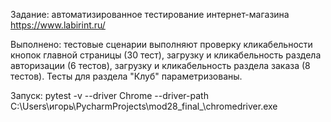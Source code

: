 
Задание: автоматизированное тестирование интернет-магазина https://www.labirint.ru/

Выполнено: тестовые сценарии выполняют проверку кликабельности кнопок главной страницы (30 тест),
загрузку и кликабельность раздела авторизации (6 тестов),
загрузку и кликабельность раздела заказа (8 тестов).
Тесты для раздела "Клуб" параметризованы.

Запуск:
pytest -v --driver Chrome --driver-path C:\Users\игорь\PycharmProjects\mod28_final_\chromedriver.exe
